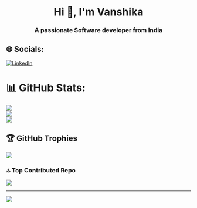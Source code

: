 <h1 align="center">Hi 👋, I'm Vanshika</h1>
<h3 align="center">A passionate Software developer from India</h3>


## 🌐 Socials:
[![LinkedIn](https://img.shields.io/badge/LinkedIn-%230077B5.svg?logo=linkedin&logoColor=white)](https://linkedin.com/in/vanshika-verma-49b4aa227) 


# 📊 GitHub Stats:
![](https://github-readme-stats.vercel.app/api?username=Vanshikav123&theme=dark&hide_border=false&include_all_commits=false&count_private=false)<br/>
![](https://github-readme-streak-stats.herokuapp.com/?user=Vanshikav123&theme=dark&hide_border=false)<br/>
![](https://github-readme-stats.vercel.app/api/top-langs/?username=Vanshikav123&theme=dark&hide_border=false&include_all_commits=false&count_private=false&layout=compact)

## 🏆 GitHub Trophies
![](https://github-profile-trophy.vercel.app/?username=Vanshikav123&theme=radical&no-frame=true&no-bg=false&margin-w=4)

### 🔝 Top Contributed Repo
![](https://github-contributor-stats.vercel.app/api?username=Vanshikav123&limit=5&theme=dark&combine_all_yearly_contributions=true)

---
[![](https://visitcount.itsvg.in/api?id=Vanshikav123&icon=0&color=0)](https://visitcount.itsvg.in)

<!-- Proudly created with GPRM ( https://gprm.itsvg.in ) -->
